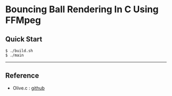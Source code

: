 
# Bouncing Ball Rendering In C Using FFMpeg 

## Quick Start 

```console
$ ./build.sh
$ ./main
```

---

## Reference
* Olive.c : [github](https://raw.githubusercontent.com/tsoding/olive.c/master/olive.c)

